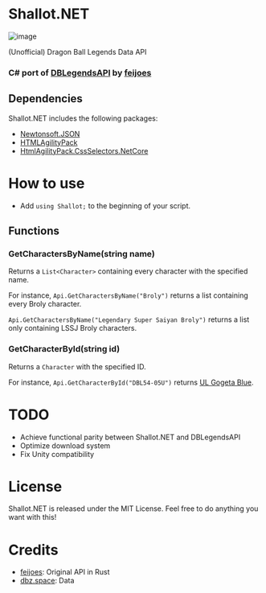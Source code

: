 # Shallot.NET
![image](https://github.com/Helix128/Shallot.NET/assets/15237757/7c23d2b2-fbbd-4d24-86a1-66acbf480a99)

(Unofficial) Dragon Ball Legends Data API

### C# port of [DBLegendsAPI](https://github.com/feijoes/DBlegendsAPI) by [feijoes](https://github.com/feijoes)


## Dependencies
Shallot.NET includes the following packages:
- [Newtonsoft.JSON](https://github.com/JamesNK/Newtonsoft.Json/tree/master)
- [HTMLAgilityPack](https://github.com/zzzprojects/html-agility-pack/tree/master)
- [HtmlAgilityPack.CssSelectors.NetCore](https://github.com/trenoncourt/HtmlAgilityPack.CssSelectors.NetCore)

# How to use

- Add ```using Shallot;``` to the beginning of your script.

## Functions

### GetCharactersByName(string name)

Returns a ```List<Character>``` containing every character with the specified name.

For instance, ```Api.GetCharactersByName("Broly")``` returns a list containing every Broly character.

```Api.GetCharactersByName("Legendary Super Saiyan Broly")``` returns a list only containing LSSJ Broly characters.

### GetCharacterById(string id)

Returns a ```Character``` with the specified ID.

For instance, ```Api.GetCharacterById("DBL54-05U")``` returns [UL Gogeta Blue](https://legends.dbz.space/characters/508).

# TODO

- Achieve functional parity between Shallot.NET and DBLegendsAPI
- Optimize download system
- Fix Unity compatibility

# License

Shallot.NET is released under the MIT License. Feel free to do anything you want with this!

# Credits

- [feijoes](https://github.com/feijoes): Original API in Rust
- [dbz.space](https://legends.dbz.space/): Data
